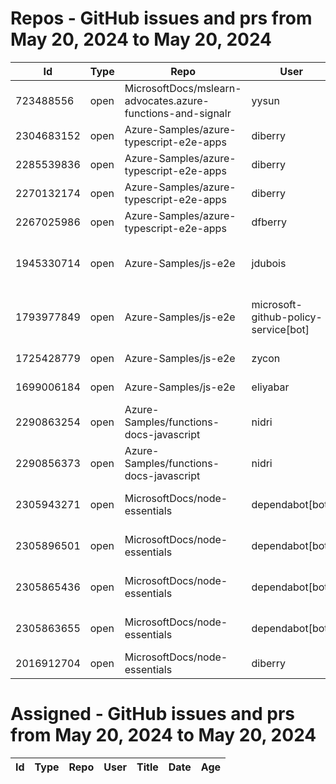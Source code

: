 # Repos - GitHub issues and prs from May 20, 2024 to May 20, 2024
|Id|Type|Repo|User|Title|Date|Age|
|--|--|--|--|--|--|--|
|723488556|open|MicrosoftDocs/mslearn-advocates.azure-functions-and-signalr|yysun| [connection.send vs axios](https://api.github.com/repos/MicrosoftDocs/mslearn-advocates.azure-functions-and-signalr/issues/16)|2020-10-16T19:42:14Z|1312|
|2304683152|open|Azure-Samples/azure-typescript-e2e-apps|diberry| [README updates](https://api.github.com/repos/Azure-Samples/azure-typescript-e2e-apps/issues/66)|2024-05-19T16:20:09Z|1|
|2285539836|open|Azure-Samples/azure-typescript-e2e-apps|diberry| [Azure SQL quickstarts](https://api.github.com/repos/Azure-Samples/azure-typescript-e2e-apps/issues/64)|2024-05-08T12:58:54Z|12|
|2270132174|open|Azure-Samples/azure-typescript-e2e-apps|diberry| [Assistant function call](https://api.github.com/repos/Azure-Samples/azure-typescript-e2e-apps/issues/63)|2024-04-29T22:58:49Z|21|
|2267025986|open|Azure-Samples/azure-typescript-e2e-apps|dfberry| [Convert eslintignore to eslint "ignores" property](https://api.github.com/repos/Azure-Samples/azure-typescript-e2e-apps/issues/62)|2024-04-27T13:52:38Z|23|
|1945330714|open|Azure-Samples/js-e2e|jdubois| [This repo doesn't meet the "durable ownership minimums" for Microsoft compliance](https://api.github.com/repos/Azure-Samples/js-e2e/issues/55)|2023-10-16T14:19:48Z|217|
|1793977849|open|Azure-Samples/js-e2e|microsoft-github-policy-service[bot]| [FabricBot: Onboarding to GitOps.ResourceManagement because of FabricBot decommissioning](https://api.github.com/repos/Azure-Samples/js-e2e/issues/54)|2023-07-07T18:01:49Z|318|
|1725428779|open|Azure-Samples/js-e2e|zycon| [Method changed to beginStart](https://api.github.com/repos/Azure-Samples/js-e2e/issues/53)|2023-05-25T09:20:31Z|361|
|1699006184|open|Azure-Samples/js-e2e|eliyabar| [Update create-vm.js](https://api.github.com/repos/Azure-Samples/js-e2e/issues/52)|2023-05-07T10:47:32Z|379|
|2290863254|open|Azure-Samples/functions-docs-javascript|nidri| [Update README.md to update references to http triggers](https://api.github.com/repos/Azure-Samples/functions-docs-javascript/issues/9)|2024-05-11T11:56:21Z|9|
|2290856373|open|Azure-Samples/functions-docs-javascript|nidri| [Update httpTriggerRoute.js to use 'context' instead of 'console' for …](https://api.github.com/repos/Azure-Samples/functions-docs-javascript/issues/8)|2024-05-11T11:47:20Z|9|
|2305943271|open|MicrosoftDocs/node-essentials|dependabot[bot]| [chore(deps-dev): bump eslint from 8.57.0 to 9.3.0 in /nodejs-intro](https://api.github.com/repos/MicrosoftDocs/node-essentials/issues/108)|2024-05-20T12:56:15Z|0|
|2305896501|open|MicrosoftDocs/node-essentials|dependabot[bot]| [chore(deps-dev): bump eslint from 8.57.0 to 9.3.0 in /nodejs-files](https://api.github.com/repos/MicrosoftDocs/node-essentials/issues/107)|2024-05-20T12:31:10Z|0|
|2305865436|open|MicrosoftDocs/node-essentials|dependabot[bot]| [chore(deps-dev): bump eslint from 8.57.0 to 9.3.0 in /nodejs-http](https://api.github.com/repos/MicrosoftDocs/node-essentials/issues/106)|2024-05-20T12:14:27Z|0|
|2305863655|open|MicrosoftDocs/node-essentials|dependabot[bot]| [chore(deps-dev): bump eslint from 8.57.0 to 9.3.0 in /nodejs-debug](https://api.github.com/repos/MicrosoftDocs/node-essentials/issues/105)|2024-05-20T12:13:27Z|0|
|2016912704|open|MicrosoftDocs/node-essentials|diberry| [Best practice for updates](https://api.github.com/repos/MicrosoftDocs/node-essentials/issues/47)|2023-11-29T15:58:58Z|173|
# Assigned - GitHub issues and prs from May 20, 2024 to May 20, 2024
|Id|Type|Repo|User|Title|Date|Age|
|--|--|--|--|--|--|--|
